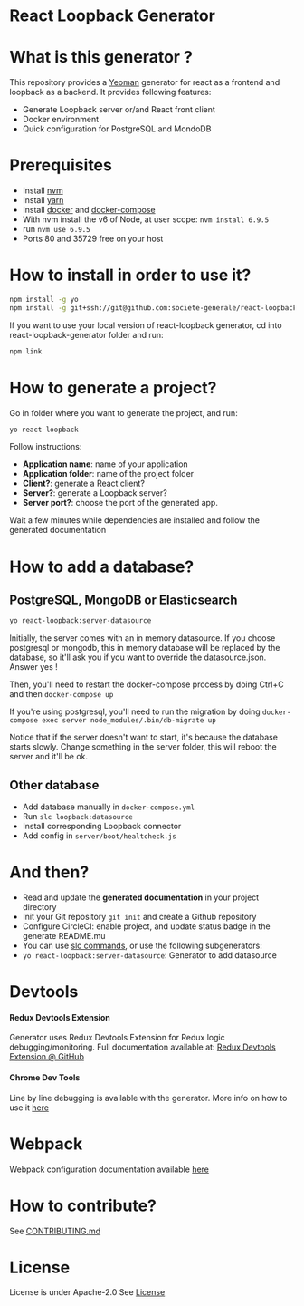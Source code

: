 # React Loopback Generator

# What is this generator ?

This repository provides a [Yeoman](http://yeoman.io/) generator for react as a frontend and loopback as a backend.
It provides following features:

* Generate Loopback server or/and React front client
* Docker environment
* Quick configuration for PostgreSQL and MondoDB

# Prerequisites

* Install [nvm](https://github.com/creationix/nvm)
* Install [yarn](https://yarnpkg.com/fr/)
* Install [docker](https://docs.docker.com/engine/installation/) and [docker-compose](https://docs.docker.com/compose/install/)
* With nvm install the v6 of Node, at user scope: `nvm install 6.9.5`
* run `nvm use 6.9.5`
* Ports 80 and 35729 free on your host

# How to install in order to use it?

```bash
npm install -g yo
npm install -g git+ssh://git@github.com:societe-generale/react-loopback-generator.git
```

If you want to use your local version of react-loopback generator, cd into react-loopback-generator folder and run:

```bash
npm link
```

# How to generate a project?

Go in folder where you want to generate the project, and run:

```bash
yo react-loopback
```

Follow instructions:

* **Application name**: name of your application
* **Application folder**: name of the project folder
* **Client?**: generate a React client?
* **Server?**: generate a Loopback server?
* **Server port?**: choose the port of the generated app.

Wait a few minutes while dependencies are installed and follow the generated documentation

# How to add a database?

## PostgreSQL, MongoDB or Elasticsearch

```bash
yo react-loopback:server-datasource
```

Initially, the server comes with an in memory datasource. If you choose postgresql or mongodb, this in memory database will be replaced by the database, so it'll ask you if you want to override the datasource.json. Answer yes !

Then, you'll need to restart the docker-compose process by doing Ctrl+C and then `docker-compose up`

If you're using postgresql, you'll need to run the migration by doing `docker-compose exec server node_modules/.bin/db-migrate up`

Notice that if the server doesn't want to start, it's because the database starts slowly. Change something in the server folder, this will reboot the server and it'll be ok.

## Other database

* Add database manually in `docker-compose.yml`
* Run `slc loopback:datasource`
* Install corresponding Loopback connector
* Add config in `server/boot/healtcheck.js`

# And then?

* Read and update the **generated documentation** in your project directory
* Init your Git repository `git init` and create a Github repository
* Configure CircleCI: enable project, and update status badge in the generate README.mu
* You can use [slc commands](https://docs.strongloop.com/display/public/LB/Command-line+reference), or use the following subgenerators:
* `yo react-loopback:server-datasource`: Generator to add datasource

# Devtools

#### Redux Devtools Extension

Generator uses Redux Devtools Extension for Redux logic debugging/monitoring.
Full documentation available at: [Redux Devtools Extension @ GitHub](https://github.com/zalmoxisus/redux-devtools-extension)

#### Chrome Dev Tools

Line by line debugging is available with the generator. More info on how to use it [here](https://blog.hospodarets.com/nodejs-debugging-in-chrome-devtools)

# Webpack

Webpack configuration documentation available [here](documentation/webpack.md)

# How to contribute?

See [CONTRIBUTING.md](CONTRIBUTING.md)

# License

License is under Apache-2.0
See [License](LICENSE.txt)
